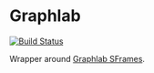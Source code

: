 # Graphlab

[![Build Status](https://travis-ci.org/malmaud/Graphlab.jl.svg?branch=master)](https://travis-ci.org/malmaud/Graphlab.jl)

Wrapper around [Graphlab SFrames](https://github.com/dato-code/SFrame).
